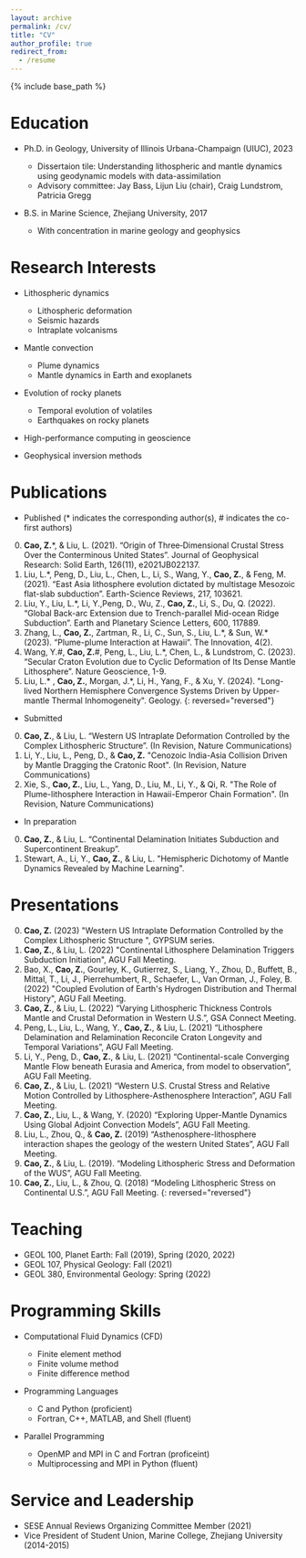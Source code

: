 ```yaml
---
layout: archive
permalink: /cv/
title: "CV"
author_profile: true
redirect_from:
  - /resume
---
```


{% include base_path %}

Education
======
* Ph.D. in Geology, University of Illinois Urbana-Champaign (UIUC), 2023
  * Dissertaion tile: Understanding lithospheric and mantle dynamics using geodynamic models with data-assimilation  
  * Advisory committee: Jay Bass, Lijun Liu (chair), Craig Lundstrom, Patricia Gregg

* B.S. in Marine Science, Zhejiang University, 2017
  * With concentration in marine geology and geophysics

Research Interests
======
* Lithospheric dynamics
  * Lithospheric deformation
  * Seismic hazards 
  * Intraplate volcanisms

* Mantle convection
  * Plume dynamics
  * Mantle dynamics in Earth and exoplanets

* Evolution of rocky planets
  * Temporal evolution of volatiles
  * Earthquakes on rocky planets

* High-performance computing in geoscience

* Geophysical inversion methods
  
Publications
======
* Published (\* indicates the corresponding author(s), \# indicates the co-first authors)
0. **Cao, Z.**\*, & Liu, L. (2021). “Origin of Three‐Dimensional Crustal Stress Over the Conterminous United States”. Journal of Geophysical Research: Solid Earth, 126(11), e2021JB022137.
0. Liu, L.\*, Peng, D., Liu, L., Chen, L., Li, S., Wang, Y., **Cao, Z.**, & Feng, M. (2021). “East Asia lithosphere evolution dictated by multistage Mesozoic flat-slab subduction”. Earth-Science Reviews, 217, 103621.
0. Liu, Y., Liu, L.\*, Li, Y.,Peng, D., Wu, Z.,  **Cao, Z.**, Li, S., Du, Q. (2022). “Global Back-arc Extension due to Trench-parallel Mid-ocean Ridge Subduction”. Earth and Planetary Science Letters, 600, 117889.
0. Zhang, L., **Cao, Z.**, Zartman, R., Li, C., Sun, S., Liu, L.\*, & Sun, W.\* (2023). “Plume-plume Interaction at Hawaii”. The Innovation, 4(2).
0. Wang, Y.\#, **Cao, Z.**\#, Peng, L., Liu, L.\*, Chen, L., & Lundstrom, C. (2023). “Secular Craton Evolution due to Cyclic Deformation of Its Dense Mantle Lithosphere”. Nature Geoscience, 1-9.
0. Liu, L.\* , **Cao, Z.**, Morgan, J.\*, Li, H., Yang, F., & Xu, Y. (2024). "Long-lived Northern Hemisphere Convergence Systems Driven by Upper-mantle Thermal Inhomogeneity". Geology.
{: reversed="reversed"}

* Submitted
0. **Cao, Z.**, & Liu, L. “Western US Intraplate Deformation Controlled by the Complex Lithospheric Structure”. (In Revision, Nature Communications)
0. Li, Y., Liu, L., Peng, D., & **Cao, Z.** "Cenozoic India-Asia Collision Driven by Mantle Dragging the Cratonic Root". (In Revision, Nature Communications)
0. Xie, S., **Cao, Z.**, Liu, L., Yang, D., Liu, M., Li, Y., & Qi, R. "The Role of Plume-lithosphere Interaction in Hawaii-Emperor Chain Formation". (In Revision, Nature Communications)


* In preparation
0. **Cao, Z.**, & Liu, L. “Continental Delamination Initiates Subduction and Supercontinent Breakup”.
0. Stewart, A., Li, Y., **Cao, Z.**, & Liu, L. "Hemispheric Dichotomy of Mantle Dynamics Revealed by Machine Learning".

Presentations
======
0. **Cao, Z.** (2023) "Western US Intraplate Deformation Controlled by the Complex Lithospheric Structure ", GYPSUM series.
0. **Cao, Z.**, & Liu, L. (2022) "Continental Lithosphere Delamination Triggers Subduction Initiation", AGU Fall Meeting.
0. Bao, X., **Cao, Z.**, Gourley, K., Gutierrez, S., Liang, Y., Zhou, D., Buffett, B., Mittal, T., Li, J., Pierrehumbert, R., Schaefer, L., Van Orman, J., Foley, B. (2022) "Coupled Evolution of Earth's Hydrogen Distribution and Thermal History", AGU Fall Meeting.
0. **Cao, Z.**, & Liu, L. (2022) “Varying Lithospheric Thickness Controls Mantle and Crustal Deformation in Western U.S.”, GSA Connect Meeting.
0. Peng, L., Liu, L., Wang, Y., **Cao, Z.**, & Liu, L. (2021) “Lithosphere Delamination and Relamination Reconcile Craton Longevity and Temporal Variations”, AGU Fall Meeting.
0. Li, Y., Peng, D., **Cao, Z.**, & Liu, L. (2021) “Continental-scale Converging Mantle Flow beneath Eurasia and America, from model to observation”, AGU Fall Meeting.
0. **Cao, Z.**, & Liu, L. (2021) “Western U.S. Crustal Stress and Relative Motion Controlled by Lithosphere-Asthenosphere Interaction”, AGU Fall Meeting.
0. **Cao, Z.**, Liu, L., & Wang, Y. (2020) “Exploring Upper-Mantle Dynamics Using Global Adjoint Convection Models”, AGU Fall Meeting.
0. Liu, L., Zhou, Q., & **Cao, Z.** (2019) “Asthenosphere-lithosphere interaction shapes the geology of the western United States”, AGU Fall Meeting.
0. **Cao, Z.**, & Liu, L. (2019). “Modeling Lithospheric Stress and Deformation of the WUS”, AGU Fall Meeting.
0. **Cao, Z.**, Liu, L., & Zhou, Q. (2018) “Modeling Lithospheric Stress on Continental U.S.”, AGU Fall Meeting.
{: reversed="reversed"}

Teaching
======
* GEOL 100, Planet Earth: Fall (2019), Spring (2020, 2022)
* GEOL 107, Physical Geology: Fall (2021)
* GEOL 380, Environmental Geology: Spring (2022) 

Programming Skills
======
* Computational Fluid Dynamics (CFD)
  * Finite element method
  * Finite volume method
  * Finite difference method

* Programming Languages
  * C and Python (proficient)
  * Fortran, C++, MATLAB, and Shell (fluent)

* Parallel Programming
  * OpenMP and MPI in C and Fortran (proficeint)
  * Multiprocessing and MPI in Python (fluent)

Service and Leadership
======
* SESE Annual Reviews Organizing Committee Member (2021) 
* Vice President of Student Union, Marine College, Zhejiang University (2014-2015)
